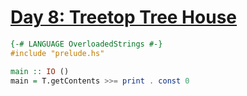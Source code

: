 # [Day 8: Treetop Tree House](https://adventofcode.com/2022/day/8)

```haskell
{-# LANGUAGE OverloadedStrings #-}
#include "prelude.hs"

main :: IO ()
main = T.getContents >>= print . const 0
```
